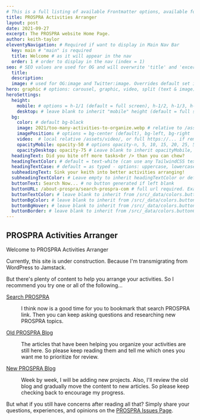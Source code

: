 ```yaml
---
# This is a full listing of available Frontmatter options, available for any content (.md) file.
title: PROSPRA Activities Arranger
layout: post
date: 2021-09-27
excerpt: The PROSPRA website Home Page.
author: keith-taylor
eleventyNavigation: # Required if want to display in Main Nav Bar
  key: main # "main" is required
  title: Welcome # as it will appear in the nav
  order: 1 # order to display in the nav (index = 1)
seo: # SEO values are used for OG and will overwrite 'title' and 'excerpt' above
  title:
  description:
  image: # used for OG:image and Twitter:image. Overrides default set in _data/meta.siteImage
hero: graphic # options: carousel, graphic, video, split (text & image)
heroSettings:
  height:
    mobile: # options = h-1/1 (default = full screen), h-1/2, h-1/3, h-3/4, h-9/10, h-48 (12rem, 192px), h-56 (14rem, 224px), h-64 (16rem, 256px)
    desktop: # leave blank to inherit "mobile" height (default = full screen)
  bg:
    color: # default bg-black
    image: 2021/too-many-activities-to-organize.webp # relative to /assets/images/
    imagePosition: # options = bg-center (default), bg-left, bg-right
    video:  # local relative /assets/video/, or full https://... if remote?
    opacityMobile: opacity-50 # options opacity-n, 5, 10, 15, 20, 25, 50, 75, 100 (default)
    opacityDesktop: opacity-75 # Leave blank to inherit opacityMobile, use same options as opacityMobile
  headingText: Did you bite off more tasks<br /> than you can chew?
  headingTextColor: # default = text-white (can use any TailwindCSS text-[color]-[xxx])
  headingTextCase: # default = as typed - options: uppercase, lowercase, capitalize
  subheadingText: Sink your keith into better activities arranging!
  subheadingTextColor: # Leave empty to inherit headingTextColor or default (text-white) or use any text-[color]-[xxx]
  buttonText: Search Now... # no button generated if left blank
  buttonURL: /about-prospra/search-prospra-com # full url required. Example: https://thisdomain.com/somepage/
  buttonTextColor: # leave blank to inherit from /src/_data/colors.buttonCustom or buttonDefault
  buttonBgColor: # leave blank to inherit from /src/_data/colors.buttonCustom.bg or buttonDefault.bg
  buttonBgHover: # leave blank to inherit from /src/_data/colors.buttonCustom.bgHover or buttonDefault.bgHover
  buttonBorder: # leave blank to inherit from /src/_data/colors.buttonCustom.border or buttonDefault.border
---
```

## PROSPRA Activities Arranger

Welcome to PROSPRA Activities Arranger

Currently, this site is under construction. Because I'm transmigrating from WordPress to Jamstack.

But there's plenty of content to help you arrange your activities. So I recommend you try one or all of the following...

<dl id="content">
<dt id="search"><p><a href="https://cse.google.com/cse?cx=2bf1e05c3c5da97fa">Search PROSPRA</a></p></dt><dd>I think now is a good time for you to bookmark that search PROSPRA link. Then you can keep asking questions and researching new PROSPRA topics.</dd>
<dt id="old"><p><a href="/prospra-wp-2020">Old PROSPRA Blog</a></p></dt><dd>The articles that have been helping you organize your activities are still here. So please keep reading them and tell me which ones you want me to prioritize for review.</dd>
<dt id="new"><p><a href="/prospra-blog">New PROSPRA Blog</a></p></dt><dd>Week by week, I will be adding new projects. Also, I'll review the old blog and gradually move the content to new articles. So please keep checking back to encourage my progress.</dd>
</dl>

But what if you still have concerns after reading all that? Simply share your questions, experiences, and opinions on the <a href="https://github.com/kct2020/prospra-11ty-11ta/issues">PROSPRA Issues Page</a>.